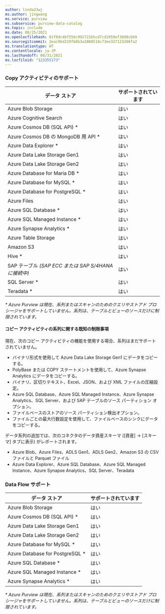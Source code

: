 ```yaml
---
author: linda33wj
ms.author: jingwang
ms.service: purview
ms.subservice: purview-data-catalog
ms.topic: include
ms.date: 08/25/2021
ms.openlocfilehash: 61f0dc4bf556c992721b5cd7cd2859ef30d8cbb9
ms.sourcegitcommit: 2eac9bd319fb8b3a1080518c73ee337123286fa2
ms.translationtype: HT
ms.contentlocale: ja-JP
ms.lasthandoff: 08/31/2021
ms.locfileid: "123355173"
---
```

### <a name="copy-activity-support"></a>Copy アクティビティのサポート

| データ ストア | サポートされています | 
| ------------------- | ------------------- | 
| Azure Blob Storage | はい |
| Azure Cognitive Search | はい | 
| Azure Cosmos DB (SQL API) \* | はい | 
| Azure Cosmos DB の MongoDB 用 API \* | はい |
| Azure Data Explorer \* | はい | 
| Azure Data Lake Storage Gen1 | はい | 
| Azure Data Lake Storage Gen2 | はい | 
| Azure Database for Maria DB \* | はい | 
| Azure Database for MySQL \* | はい | 
| Azure Database for PostgreSQL \* | はい |
| Azure Files | はい | 
| Azure SQL Database \* | はい | 
| Azure SQL Managed Instance \* | はい | 
| Azure Synapse Analytics \* | はい | 
| Azure Table Storage | はい |
| Amazon S3 | はい | 
| Hive \* | はい | 
| SAP テーブル *(SAP ECC または SAP S/4HANA に接続中)* | はい |
| SQL Server \* | はい | 
| Teradata \* | はい |

*\* Azure Purview は現在、系列またはスキャンのためのクエリやストアド プロシージャをサポートしていません。系列は、テーブルとビューのソースだけに制限されています。*

#### <a name="known-limitations-on-copy-activity-lineage"></a>コピー アクティビティの系列に関する既知の制限事項

現在、次のコピー アクティビティの機能を使用する場合、系列はまだサポートされていません。

- バイナリ形式を使用して Azure Data Lake Storage Gen1 にデータをコピーする。
- PolyBase または COPY ステートメントを使用して、Azure Synapse Analytics にデータをコピーする。
- バイナリ、区切りテキスト、Excel、JSON、および XML ファイルの圧縮設定。
- Azure SQL Database、Azure SQL Managed Instance、Azure Synapse Analytics、SQL Server、および SAP テーブルのソース パーティション オプション。
- ファイルベースのストアのソース パーティション検出オプション。
- ファイルごとの最大行数設定を使用して、ファイルベースのシンクにデータをコピーする。

データ系列の追加では、次のコネクタのデータ資産スキーマ ([資産] -> [スキーマ] タブに表示) がレポートされます。

- Azure Blob、Azure Files、ADLS Gen1、ADLS Gen2、Amazon S3 の CSV ファイルと Parquet ファイル
- Azure Data Explorer、Azure SQL Database、Azure SQL Managed Instance、Azure Synapse Analytics、SQL Server、Teradata

### <a name="data-flow-support"></a>Data Flow サポート

| データ ストア | サポートされています |
| ------------------- | ------------------- | 
| Azure Blob Storage | はい |
| Azure Cosmos DB (SQL API) \* | はい | 
| Azure Data Lake Storage Gen1 | はい |
| Azure Data Lake Storage Gen2 | はい |
| Azure Database for MySQL \* | はい | 
| Azure Database for PostgreSQL \* | はい |
| Azure SQL Database \* | はい |
| Azure SQL Managed Instance \* | はい | 
| Azure Synapse Analytics \* | はい |

*\* Azure Purview は現在、系列またはスキャンのためのクエリやストアド プロシージャをサポートしていません。系列は、テーブルとビューのソースだけに制限されています。*